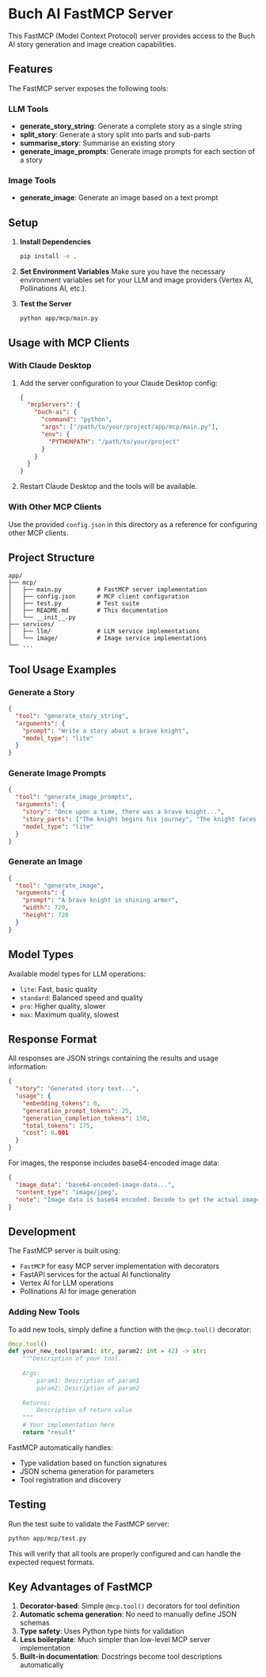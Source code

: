 # Buch AI FastMCP Server

This FastMCP (Model Context Protocol) server provides access to the Buch AI story generation and image creation capabilities.

## Features

The FastMCP server exposes the following tools:

### LLM Tools
- **generate_story_string**: Generate a complete story as a single string
- **split_story**: Generate a story split into parts and sub-parts  
- **summarise_story**: Summarise an existing story
- **generate_image_prompts**: Generate image prompts for each section of a story

### Image Tools
- **generate_image**: Generate an image based on a text prompt

## Setup

1. **Install Dependencies**
   ```bash
   pip install -e .
   ```

2. **Set Environment Variables**
   Make sure you have the necessary environment variables set for your LLM and image providers (Vertex AI, Pollinations AI, etc.).

3. **Test the Server**
   ```bash
   python app/mcp/main.py
   ```

## Usage with MCP Clients

### With Claude Desktop

1. Add the server configuration to your Claude Desktop config:
   ```json
   {
     "mcpServers": {
       "buch-ai": {
         "command": "python",
         "args": ["/path/to/your/project/app/mcp/main.py"],
         "env": {
           "PYTHONPATH": "/path/to/your/project"
         }
       }
     }
   }
   ```

2. Restart Claude Desktop and the tools will be available.

### With Other MCP Clients

Use the provided `config.json` in this directory as a reference for configuring other MCP clients.

## Project Structure

```
app/
├── mcp/
│   ├── main.py          # FastMCP server implementation
│   ├── config.json      # MCP client configuration
│   ├── test.py          # Test suite
│   ├── README.md        # This documentation
│   └── __init__.py
├── services/
│   ├── llm/             # LLM service implementations
│   └── image/           # Image service implementations
└── ...
```

## Tool Usage Examples

### Generate a Story
```json
{
  "tool": "generate_story_string",
  "arguments": {
    "prompt": "Write a story about a brave knight",
    "model_type": "lite"
  }
}
```

### Generate Image Prompts
```json
{
  "tool": "generate_image_prompts", 
  "arguments": {
    "story": "Once upon a time, there was a brave knight...",
    "story_parts": ["The knight begins his journey", "The knight faces the dragon"],
    "model_type": "lite"
  }
}
```

### Generate an Image
```json
{
  "tool": "generate_image",
  "arguments": {
    "prompt": "A brave knight in shining armor",
    "width": 720,
    "height": 720
  }
}
```

## Model Types

Available model types for LLM operations:
- `lite`: Fast, basic quality
- `standard`: Balanced speed and quality  
- `pro`: Higher quality, slower
- `max`: Maximum quality, slowest

## Response Format

All responses are JSON strings containing the results and usage information:

```json
{
  "story": "Generated story text...",
  "usage": {
    "embedding_tokens": 0,
    "generation_prompt_tokens": 25,
    "generation_completion_tokens": 150,
    "total_tokens": 175,
    "cost": 0.001
  }
}
```

For images, the response includes base64-encoded image data:

```json
{
  "image_data": "base64-encoded-image-data...",
  "content_type": "image/jpeg",
  "note": "Image data is base64 encoded. Decode to get the actual image bytes."
}
```

## Development

The FastMCP server is built using:
- `FastMCP` for easy MCP server implementation with decorators
- FastAPI services for the actual AI functionality
- Vertex AI for LLM operations
- Pollinations AI for image generation

### Adding New Tools

To add new tools, simply define a function with the `@mcp.tool()` decorator:

```python
@mcp.tool()
def your_new_tool(param1: str, param2: int = 42) -> str:
    """Description of your tool.
    
    Args:
        param1: Description of param1
        param2: Description of param2
        
    Returns:
        Description of return value
    """
    # Your implementation here
    return "result"
```

FastMCP automatically handles:
- Type validation based on function signatures
- JSON schema generation for parameters
- Tool registration and discovery

## Testing

Run the test suite to validate the FastMCP server:

```bash
python app/mcp/test.py
```

This will verify that all tools are properly configured and can handle the expected request formats.

## Key Advantages of FastMCP

1. **Decorator-based**: Simple `@mcp.tool()` decorators for tool definition
2. **Automatic schema generation**: No need to manually define JSON schemas
3. **Type safety**: Uses Python type hints for validation
4. **Less boilerplate**: Much simpler than low-level MCP server implementation
5. **Built-in documentation**: Docstrings become tool descriptions automatically 